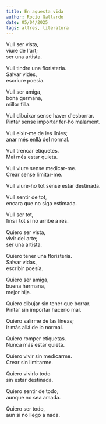 ```yaml
---
title: En aquesta vida
author: Rocío Gallardo
date: 05/04/2025
tags: altres, literatura
---
```


Vull ser vista,  
viure de l'art;  
ser una artista.  

Vull tindre una floristeria.  
Salvar vides,  
escriure poesia.  

Vull ser amiga,  
bona germana,  
millor filla.  

Vull dibuixar sense haver d'esborrar.  
Pintar sense importar fer-ho malament.  

Vull eixir-me de les línies;  
anar més enllà del normal.  

Vull trencar etiquetes.  
Mai més estar quieta.  

Vull viure sense medicar-me.  
Crear sense limitar-me.  

Vull viure-ho tot sense estar destinada.  

Vull sentir de tot,  
encara que no siga estimada.  

Vull ser tot,  
fins i tot si no arribe a res.





Quiero ser vista,  
vivir del arte;  
ser una artista.

Quiero tener una floristería.  
Salvar vidas,  
escribir poesía.

Quiero ser amiga,  
buena hermana,  
mejor hija.

Quiero dibujar sin tener que borrar.  
Pintar sin importar hacerlo mal.

Quiero salirme de las líneas;  
ir más allá de lo normal.

Quiero romper etiquetas.  
Nunca más estar quieta.

Quiero vivir sin medicarme.  
Crear sin limitarme.

Quiero vivirlo todo  
sin estar destinada.

Quiero sentir de todo,  
aunque no sea amada.

Quiero ser todo,  
aun si no llego a nada.

